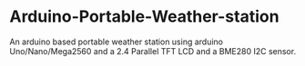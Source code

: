 # Arduino-Portable-Weather-station
An arduino based portable weather station using arduino Uno/Nano/Mega2560 and a 2.4 Parallel TFT LCD and a BME280 I2C sensor.
